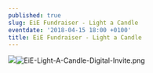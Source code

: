 ```yaml
---
published: true
slug: EiE Fundraiser - Light a Candle
eventdate: '2018-04-15 18:00 +0100'
title: EiE Fundraiser - Light a Candle
---
```

![]({{site.baseurl}}/media/prose-images/EiE-Light-A-Candle-Digital-Invite.png)![EiE-Light-A-Candle-Digital-Invite.png]({{site.baseurl}}/media/prose-images/EiE-Light-A-Candle-Digital-Invite.png)

